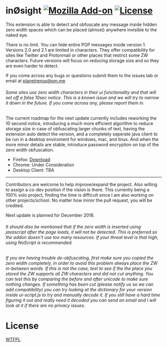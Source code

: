 # inØsight [![Mozilla Add-on](https://img.shields.io/amo/users/in0sight.svg)](https://addons.mozilla.org/en-US/firefox/addon/in0sight/) [![License](https://img.shields.io/github/license/planetrenox/in0sight.svg)](https://github.com/PlanetRenox/in0sight/blob/master/LICENSE)

This extension is able to detect and obfuscate any message inside hidden zero width spaces which can be placed (almost) anywhere invisible to the naked eye. 

There is no limit. You can hide entire PGP messages inside version 1. 
Versions 2.0 and 2.1 are limited in characters. They offer compatibility for sites like Twitter and Protonmail or other places that restrict some ZW characters. 
Future versions will focus on reducing storage size and so they are even harder to detect. 

If you come across any bugs or questions submit them to the issues tab or email at planetrenox@pm.me

###### Some sites use zero width characters in their ui functionality and that will set off a false 10sec notice. This is a known issue and we will try to narrow it down in the future. If you come across any, please report them in.  

The current roadmap for the next update currently includes reworking the 10 second notice, introducing a much more efficient algorithm to reduce storage size in case of obfuscating larger chunks of text, having the extension auto detect the version, and a completely seperate java client to be run in a desktop enviroment for windows, mac, and linux. And when the more minor details are stable, introduce password encryption on top of the zero width obfuscation. 

* Firefox: [Download](https://addons.mozilla.org/en-US/firefox/addon/in0sight/)
* Chrome: Under Consideration
* Desktop Client: TBA

--------------------------------------------------------------

Contributors are welcome to help improve/expand the project. Also willing to assign a co-dev position if the vision is there. This currently being a 100% solo project, finding the time is difficult since I am also working on other projects/school. No matter how minor the pull request, you will be credited. 

Next update is planned for December 2018.

###### It should also be mentioned that if the zero width is inserted using javascript after the page loads, it will not be detected. This is preferred so the addon doesn't use too many resources. If your threat level is that high, using NoScript is recommended.

###### If you are having trouble de-obfuscating, first make sure you copied the zero width completely, in order to avoid this problem always place the ZW in-between words. If this is not the case, test to see if the the place you stored the ZW supports all ZW characters and did not cut anything. You can test this by comparing the before and after unicode to make sure nothing changes. If something has been cut (please notify us so we can add compatibility) you can try looking at the dictionary for your version inside ui-script.js to try and manually decode it. If you still have a hard time figuring it out and really need it decoded you can send an email and I will look at it if there are no privacy issues.

# License
[WTFPL](https://github.com/PlanetRenox/in0sight/blob/master/LICENSE)

